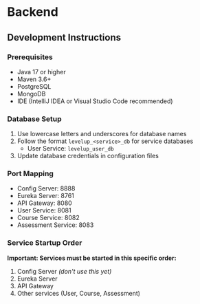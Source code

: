 # Backend

## Development Instructions

### Prerequisites
- Java 17 or higher
- Maven 3.6+
- PostgreSQL
- MongoDB
- IDE (IntelliJ IDEA or Visual Studio Code recommended)

### Database Setup
1. Use lowercase letters and underscores for database names
2. Follow the format `levelup_<service>_db` for service databases
   - User Service: `levelup_user_db`
3. Update database credentials in configuration files

### Port Mapping
- Config Server: 8888
- Eureka Server: 8761
- API Gateway: 8080
- User Service: 8081
- Course Service: 8082
- Assessment Service: 8083

### Service Startup Order
**Important: Services must be started in this specific order:**

1. Config Server *(don't use this yet)*
2. Eureka Server
3. API Gateway
4. Other services (User, Course, Assessment)
